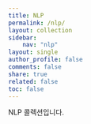 ```yaml
---
title: NLP
permalink: /nlp/
layout: collection
sidebar:
    nav: "nlp"
layout: single
author_profile: false
comments: false
share: true
related: false
toc: false
---
```

NLP 콜렉션입니다.